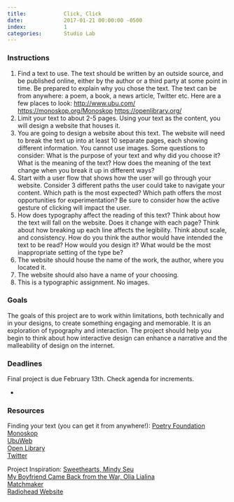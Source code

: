 ```yaml
---
title:            Click, Click
date:             2017-01-21 00:00:00 -0500
index:            1
categories:       Studio Lab
---
```


### Instructions

1. Find a text to use. The text should be written by an outside source, and be published online, either by the author or a third party at some point in time. Be prepared to explain why you chose the text. The text can be from anywhere: a poem, a book, a news article, Twitter etc. Here are a few places to look: http://www.ubu.com/ https://monoskop.org/Monoskop https://openlibrary.org/
2. Limit your text to about 2-5 pages. Using your text as the content, you will design a website that houses it.
3. You are going to design a website about this text. The website will need to break the text up into at least 10 separate pages, each showing different information. You cannot use images. Some questions to consider: What is the purpose of your text and why did you choose it? What is the meaning of the text? How does the meaning of the text change when you break it up in different ways?
4. Start with a user flow that shows how the user will go through your website. Consider 3 different paths the user could take to navigate your content. Which path is the most expected? Which path offers the most opportunities for experimentation? Be sure to consider how the active gesture of clicking will impact the user.
5. How does typography affect the reading of this text? Think about how the text will fall on the website. Does it change with each page? Think about how breaking up each line affects the legibility. Think about scale, and consistency. How do you think the author would have intended the text to be read? How would you design it? What would be the most inappropriate setting of the type be?
6. The website should house the name of the work, the author, where you located it.
7. The website should also have a name of your choosing.
8. This is a typographic assignment. No images.

### Goals

The goals of this project are to work within limitations, both technically and in your designs, to create something engaging and memorable.
It is an exploration of typography and interaction. The project should help you begin to think about how interactive design can enhance a narrative and the malleability of design on the internet.


### Deadlines

Final project is due February 13th. Check agenda for increments.

-

### Resources

Finding your text (you can get it from anywhere!):
[Poetry Foundation](https://www.poetryfoundation.org/)<br>
[Monoskop](https://monoskop.org/Monoskop)<br>
[UbuWeb](http://ubuweb.com/)<br>
[Open Library](https://openlibrary.org/)<br/>
[Twitter](https://twitter.com/)<br/>

Project Inspiration:
[Sweethearts, Mindy Seu](http://www.sweetheartsweetheart.com/)<br>
[My Boyfriend Came Back from the War, Olia Lialina](http://www.teleportacia.org/war/)<br>
[Matchmaker](https://www.google.com/maps/d/u/0/viewer?mid=1NYh7SFm9M6pJFdhxa1wk51ncVfk&ll=37.8012389%2C-122.25829899999997&z=12)<br>
[Radiohead Website](https://www.radiohead.com/rh0001.html)<br>


